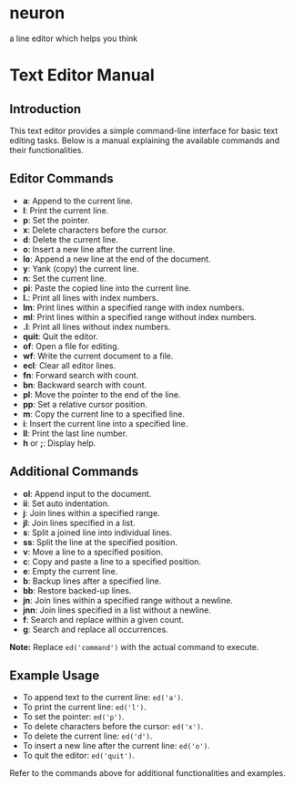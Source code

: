# neuron
a line editor which helps you think

# Text Editor Manual

## Introduction
This text editor provides a simple command-line interface for basic text editing tasks. Below is a manual explaining the available commands and their functionalities.

## Editor Commands

- **a**: Append to the current line.
- **l**: Print the current line.
- **p**: Set the pointer.
- **x**: Delete characters before the cursor.
- **d**: Delete the current line.
- **o**: Insert a new line after the current line.
- **lo**: Append a new line at the end of the document.
- **y**: Yank (copy) the current line.
- **n**: Set the current line.
- **pi**: Paste the copied line into the current line.
- **l.**: Print all lines with index numbers.
- **lm**: Print lines within a specified range with index numbers.
- **ml**: Print lines within a specified range without index numbers.
- **.l**: Print all lines without index numbers.
- **quit**: Quit the editor.
- **of**: Open a file for editing.
- **wf**: Write the current document to a file.
- **ecl**: Clear all editor lines.
- **fn**: Forward search with count.
- **bn**: Backward search with count.
- **pl**: Move the pointer to the end of the line.
- **pp**: Set a relative cursor position.
- **m**: Copy the current line to a specified line.
- **i**: Insert the current line into a specified line.
- **ll**: Print the last line number.
- **h** or **;**: Display help.

## Additional Commands

- **ol**: Append input to the document.
- **ii**: Set auto indentation.
- **j**: Join lines within a specified range.
- **jl**: Join lines specified in a list.
- **s**: Split a joined line into individual lines.
- **ss**: Split the line at the specified position.
- **v**: Move a line to a specified position.
- **c**: Copy and paste a line to a specified position.
- **e**: Empty the current line.
- **b**: Backup lines after a specified line.
- **bb**: Restore backed-up lines.
- **jn**: Join lines within a specified range without a newline.
- **jnn**: Join lines specified in a list without a newline.
- **f**: Search and replace within a given count.
- **g**: Search and replace all occurrences.

**Note:** Replace `ed('command')` with the actual command to execute.

## Example Usage
- To append text to the current line: `ed('a')`.
- To print the current line: `ed('l')`.
- To set the pointer: `ed('p')`.
- To delete characters before the cursor: `ed('x')`.
- To delete the current line: `ed('d')`.
- To insert a new line after the current line: `ed('o')`.
- To quit the editor: `ed('quit')`.

Refer to the commands above for additional functionalities and examples.
